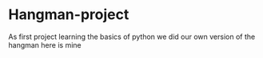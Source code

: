 # Hangman-project
As first project learning the basics of python we did our own version of the hangman here is mine
